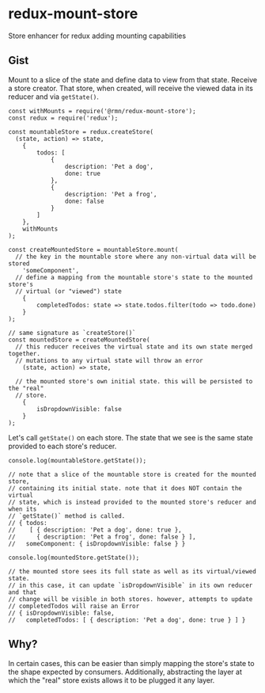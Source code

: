 # redux-mount-store

Store enhancer for redux adding mounting capabilities

## Gist

Mount to a slice of the state and define data to view from that state. Receive
a store creator. That store, when created, will receive the viewed data in its
reducer and via `getState()`.

```
const withMounts = require('@rmn/redux-mount-store');
const redux = require('redux');

const mountableStore = redux.createStore(
  (state, action) => state,
	{
		todos: [
			{
				description: 'Pet a dog',
				done: true
			},
			{
				description: 'Pet a frog',
				done: false
			}
		]
	},
	withMounts
);

const createMountedStore = mountableStore.mount(
  // the key in the mountable store where any non-virtual data will be stored
	'someComponent',
  // define a mapping from the mountable store's state to the mounted store's
  // virtual (or "viewed") state
	{
		completedTodos: state => state.todos.filter(todo => todo.done)
	}
);

// same signature as `createStore()`
const mountedStore = createMountedStore(
  // this reducer receives the virtual state and its own state merged together.
  // mutations to any virtual state will throw an error
	(state, action) => state,

  // the mounted store's own initial state. this will be persisted to the "real"
  // store.
	{
		isDropdownVisible: false
	}
);
```

Let's call `getState()` on each store. The state that we see is the same state
provided to each store's reducer.

```
console.log(mountableStore.getState());

// note that a slice of the mountable store is created for the mounted store,
// containing its initial state. note that it does NOT contain the virtual
// state, which is instead provided to the mounted store's reducer and when its
// `getState()` method is called.
// { todos:
//    [ { description: 'Pet a dog', done: true },
//      { description: 'Pet a frog', done: false } ],
//   someComponent: { isDropdownVisible: false } }

console.log(mountedStore.getState());

// the mounted store sees its full state as well as its virtual/viewed state.
// in this case, it can update `isDropdownVisible` in its own reducer and that
// change will be visible in both stores. however, attempts to update
// completedTodos will raise an Error
// { isDropdownVisible: false,
//   completedTodos: [ { description: 'Pet a dog', done: true } ] }
```

## Why?

In certain cases, this can be easier than simply mapping the store's state to
the shape expected by consumers. Additionally, abstracting the layer at which
the "real" store exists allows it to be plugged it any layer.
